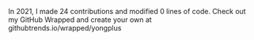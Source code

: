 In 2021, I made 24 contributions and modified 0 lines of code. Check out my GitHub Wrapped and create your own at githubtrends.io/wrapped/yongplus
